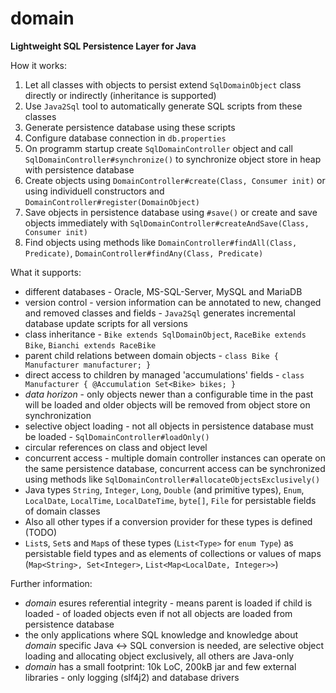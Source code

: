 # domain
**Lightweight SQL Persistence Layer for Java**

How it works:
1) Let all classes with objects to persist extend `SqlDomainObject` class directly or indirectly (inheritance is supported)
2) Use `Java2Sql` tool to automatically generate SQL scripts from these classes
3) Generate persistence database using these scripts
4) Configure database connection in `db.properties`
5) On programm startup create `SqlDomainController` object and call `SqlDomainController#synchronize()` to synchronize object store in heap with persistence database
6) Create objects using `DomainController#create(Class, Consumer init)` or using individuell constructors and `DomainController#register(DomainObject)`
7) Save objects in persistence database using `#save()` or create and save objects immediately with `SqlDomainController#createAndSave(Class, Consumer init)`
8) Find objects using methods like `DomainController#findAll(Class, Predicate)`, `DomainController#findAny(Class, Predicate)`

What it supports:
- different databases - Oracle, MS-SQL-Server, MySQL and MariaDB
- version control - version information can be annotated to new, changed and removed classes and fields - `Java2Sql` generates incremental database update scripts for all versions 
- class inheritance - `Bike extends SqlDomainObject`, `RaceBike extends Bike`, `Bianchi extends RaceBike`
- parent child relations between domain objects - `class Bike { Manufacturer manufacturer; }`
- direct access to children by managed 'accumulations' fields - `class Manufacturer { @Accumulation Set<Bike> bikes; }`
- _data horizon_ - only objects newer than a configurable time in the past will be loaded and older objects will be removed from object store on synchronization
- selective object loading - not all objects in persistence database must be loaded - `SqlDomainController#loadOnly()`
- circular references on class and object level
- concurrent access - multiple domain controller instances can operate on the same persistence database, concurrent access can be synchronized using methods like `SqlDomainController#allocateObjectsExclusively()`
- Java types `String`, `Integer`, `Long`, `Double` (and primitive types), `Enum`, `LocalDate`, `LocalTime`, `LocalDateTime`, `byte[]`, `File` for persistable fields of domain classes
- Also all other types if a conversion provider for these types is defined (TODO)
- `List`s, `Set`s and `Map`s of these types (`List<Type>` for `enum Type`) as persistable field types and as elements of collections or values of maps (`Map<String>, Set<Integer>`, `List<Map<LocalDate, Integer>>`)

Further information:
- _domain_ esures referential integrity - means parent is loaded if child is loaded - of loaded objects even if not all objects are loaded from persistence database
- the only applications where SQL knowledge and knowledge about _domain_ specific Java <-> SQL conversion is needed, are selective object loading and allocating object exclusively, all others are Java-only
- _domain_ has a small footprint: 10k LoC, 200kB jar and few external libraries - only logging (slf4j2) and database drivers
